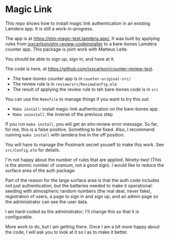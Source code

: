  # Magic Link

This repo shows how to install magic link authentication in an existing Lamdera app.
It is still a work-in-progress.

The app is at https://elm-magic-test.lamdera.app/, It was built by applying rules 
from [jxxcarlson/elm-review-codeinstaller](https://package.elm-lang.org/packages/jxxcarlson/elm-review-codeinstaller/latest/) to a bare-bones Lamdera counter app.
This package is joint work with Matteus Leite.

You should be able to sign up, sign in, and have at it.

The code is here, at https://github.com/jxxcarlson/counter-review-test.

- The bare-bones counter app is in `counter-original-src/`
- The review rule is in `review/src/ReviewConfig.elm`
- The result of applying the review rule to teh bare-bones code is in `src`

You can use the `Makefile` to manage things if you want to try this out:

- `Make install`: install magic-link authentication on the bare-bones app.
- `Make uninstall`: the inverse of the previous step

If you run `make install`, you will get an elm-review error message.  So far,
for me, this is a false positive.  Somethng to be fixed.  Also, I recommend
running `make install` with lamdera live in the off position.

You will have to manage the Postmark secret youself to make this work.
See `src/Config.elm` for details.

I'm not happy about the number of rules that are applied.  Ninety-two! (This is the atomic number of uranium, not a good sign).  I would like to reduce the surface area of the auth package.

Part of the reason for the large surface area is that the auth code includes not just authentication, but the batteries needed to make it operational: seeding with atmospheric random numbers (the real deal, never fake), registration of users, a page to sign in and sign up, and an admin page so the administrator can see the user data.

I am hard-coded as the administrator; I'll change this so that it is configurable.

More work to do, but I am getting there.  Once I am a bit more happy about the
code, I will ask you to look at it so I as to make it better.


